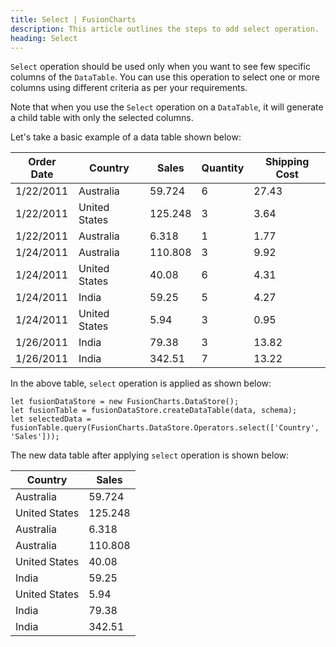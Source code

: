 ```yaml
---
title: Select | FusionCharts
description: This article outlines the steps to add select operation.
heading: Select
---
```


`Select` operation should be used only when you want to see few specific columns of the `DataTable`. You can use this operation to select one or more columns using different criteria as per your requirements. 

Note that when you use the `Select` operation on a `DataTable`, it will generate a child table with only the selected columns.

Let's take a basic example of a data table shown below:

Order Date | Country | Sales | Quantity | Shipping Cost
---|---|---|---|--- 
1/22/2011 | Australia | 59.724 | 6 | 27.43
1/22/2011 | United States | 125.248 | 3 | 3.64 
1/22/2011 | Australia | 6.318 | 1 | 1.77
1/24/2011 | Australia | 110.808 | 3 | 9.92 
1/24/2011 | United States | 40.08 | 6 | 4.31 
1/24/2011 | India | 59.25 | 5 | 4.27 
1/24/2011 | United States | 5.94 | 3 | 0.95 
1/26/2011 | India | 79.38 | 3 | 13.82 
1/26/2011 | India | 342.51 | 7 | 13.22 

In the above table, `select` operation is applied as shown below:

```  
let fusionDataStore = new FusionCharts.DataStore();
let fusionTable = fusionDataStore.createDataTable(data, schema);
let selectedData = fusionTable.query(FusionCharts.DataStore.Operators.select(['Country', 'Sales']));
```

The new data table after applying `select` operation is shown below:

Country | Sales
---|---
Australia | 59.724
United States | 125.248 
Australia | 6.318
Australia | 110.808 
United States | 40.08 
India | 59.25
United States | 5.94 
India | 79.38
India | 342.51